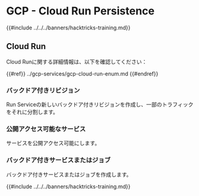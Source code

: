 # GCP - Cloud Run Persistence

{{#include ../../../banners/hacktricks-training.md}}

## Cloud Run

Cloud Runに関する詳細情報は、以下を確認してください：

{{#ref}}
../gcp-services/gcp-cloud-run-enum.md
{{#endref}}

### バックドア付きリビジョン

Run Serviceの新しいバックドア付きリビジョンを作成し、一部のトラフィックをそれに分割します。

### 公開アクセス可能なサービス

サービスを公開アクセス可能にします。

### バックドア付きサービスまたはジョブ

バックドア付きサービスまたはジョブを作成します。

{{#include ../../../banners/hacktricks-training.md}}
